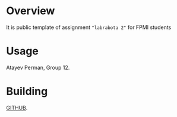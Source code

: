 # Overview

It is public template of assignment `"labrabota 2"` for FPMI students

# Usage

Atayev Perman, Group 12.

# Building

[GITHUB](https://github.com/fpmi-tp2025/tpmp-gr12-lab2-task3-PermanAta777).
